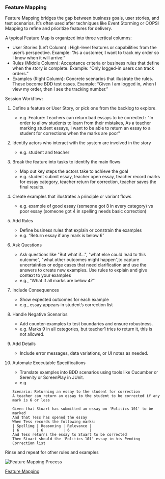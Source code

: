 ### Feature Mapping

Feature Mapping bridges the gap between business goals, user stories, and test scenarios. It’s often used after techniques like Event Storming or OOPSI Mapping to refine and prioritize features for delivery.

A typical Feature Map is organized into three vertical columns:

- User Stories (Left Column) : High-level features or capabilities from the user’s perspective. Example: “As a customer, I want to track my order so I know when it will arrive.”
- Rules (Middle Column): Acceptance criteria or business rules that define when the story is complete. Example: “Only logged-in users can track orders.”
- Examples (Right Column): Concrete scenarios that illustrate the rules. These become BDD test cases. Example: “Given I am logged in, when I view my order, then I see the tracking number.”

Session Workflow:

1. Define a feature or User Story, or pick one from the backlog to explore.
    - e.g. Feature: Teachers can return bad essays to be corrected : "In order to allow students to learn from their mistakes, As a teacher marking student essays, I want to be able to return an essay to a student for corrections when the marks are poor"
2. Identify actors who interact with the system are involved in the story
    - e.g. student and teacher
3. Break the feature into tasks to identify the main flows
    - Map out key steps the actors take to achieve the goal
    - e.g. student submit essay, teacher open essay, teacher record marks for essay category, teacher return for correction, teacher saves the final results.
4. Create examples that illustrates a principle or variant flows.
    - e.g. example of good essay (someone got 8 in every category) vs poor essay (someone got 4 in spelling needs basic correction)
5. Add Rules
    - Define business rules that explain or constrain the examples
    - e.g. “Return essay if any mark is below 6”
6. Ask Questions
    - Ask questions like "But what if...", "what else could lead to this outcome", "what other outcomes might happen",to capture uncertainties or edge cases that need clarification and use the answers to create new examples. Use rules to explain and give context to your examples
    - e.g., “What if all marks are below 4?”
7. Include Consequences
    - Show expected outcomes for each example
    - e.g., essay appears in student’s correction list
8. Handle Negative Scenarios
    - Add counter-examples to test boundaries and ensure robustness.
    - e.g. Marks 9 in all categories, but teacher1 tries to return it, this is not allowed.
9. Add Details
    - Include error messages, data variations, or UI notes as needed.
10. Automate Executable Specifications
    - Translate examples into BDD scenarios using tools like Cucumber or Serenity or ScreenPlay in JUnit.
    - e.g.

    ```gherkin
    Scenario: Returning an essay to the student for correction
    A teacher can return an essay to the student to be corrected if any mark is 6 or less

    Given that Stuart has submitted an essay on 'Politics 101' to be marked
    And that Tess has opened the essay
    When Tess records the following marks:
    | Spelling | Reasoning | Relevance |
    | 6        | 6         | 6         |
    And Tess returns the essay to Stuart to be corrected
    Then Stuart should the 'Politics 101' essay in his Pending Correction list
    ```

Rinse and repeat for other rules and examples

![Feature Mapping Process](https://johnfergusonsmart.com/wp-content/uploads/2017/01/cycle-1024x674.png)

[Feature Mapping](https://johnfergusonsmart.com/feature-mapping-a-simpler-path-from-stories-to-executable-acceptance-criteria/)
